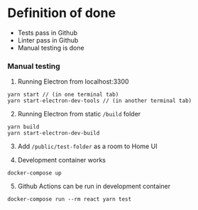# Definition of done

* Tests pass in Github
* Linter pass in Github
* Manual testing is done

### Manual testing

1. Running Electron from localhost:3300
```
yarn start // (in one terminal tab)
yarn start-electron-dev-tools // (in another terminal tab)
```

2. Running Electron from static `/build` folder
```
yarn build
yarn start-electron-dev-build
```

3. Add `/public/test-folder` as a room to Home UI

4. Development container works
```
docker-compose up
```

5. Github Actions can be run in development container
```
docker-compose run --rm react yarn test
```
